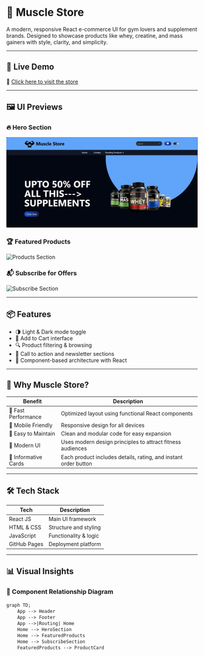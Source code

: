 # 💪 Muscle Store

A modern, responsive React e-commerce UI for gym lovers and supplement brands. Designed to showcase products like whey, creatine, and mass gainers with style, clarity, and simplicity.

---

## 🚀 Live Demo

🔗 [Click here to visit the store](https://mohamed23220033.github.io/Muscle-Store)

---

## 🖼️ UI Previews

### 🔥 Hero Section
![Hero Section](Capture.jpg)

### 🏆 Featured Products
![Products Section](./assets/images/products-section.jpg)

### 📬 Subscribe for Offers
![Subscribe Section](./assets/images/subscribe-section.jpg)

---

## 📦 Features

- 🌗 Light & Dark mode toggle
- 🛒 Add to Cart interface
- 🔍 Product filtering & browsing
- 💬 Call to action and newsletter sections
- 🧱 Component-based architecture with React

---

## 🧠 Why Muscle Store?

| Benefit              | Description                                                                 |
|----------------------|-----------------------------------------------------------------------------|
| 🚀 Fast Performance  | Optimized layout using functional React components                          |
| 📱 Mobile Friendly   | Responsive design for all devices                                           |
| 🔧 Easy to Maintain  | Clean and modular code for easy expansion                                   |
| 💅 Modern UI         | Uses modern design principles to attract fitness audiences                  |
| 💬 Informative Cards | Each product includes details, rating, and instant order button             |

---

## 🛠 Tech Stack

| Tech          | Description              |
|---------------|--------------------------|
| React JS      | Main UI framework        |
| HTML & CSS    | Structure and styling    |
| JavaScript    | Functionality & logic    |
| GitHub Pages  | Deployment platform      |

---

## 📊 Visual Insights

### 🧩 Component Relationship Diagram

```mermaid
graph TD;
    App --> Header
    App --> Footer
    App -->|Routing| Home
    Home --> HeroSection
    Home --> FeaturedProducts
    Home --> SubscribeSection
    FeaturedProducts --> ProductCard
